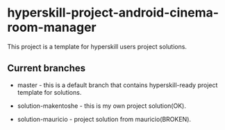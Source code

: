 # hyperskill-project-android-cinema-room-manager

This project is a template for hyperskill users project solutions.

## Current branches

- master - this is a default branch that contains hyperskill-ready project template for solutions.
  
- solution-makentoshe - this is my own project solution(OK).

- solution-mauricio - project solution from mauricio(BROKEN).
